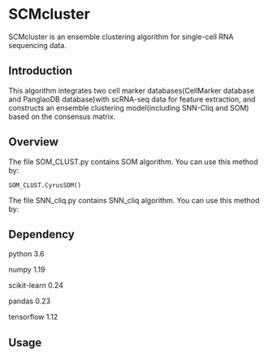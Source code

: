 # SCMcluster
SCMcluster is an ensemble clustering algorithm for single-cell RNA sequencing data.

## Introduction
This algorithm integrates two cell marker databases(CellMarker database and PanglaoDB database)with scRNA-seq data for feature extraction, and constructs an ensemble clustering model(including SNN-Cliq and SOM) based on the consensus matrix.

## Overview
The file SOM_CLUST.py contains SOM algorithm. You can use this method by:

` SOM_CLUST.CyrusSOM() `

The file SNN_cliq.py contains SNN_cliq algorithm. You can use this method by:

## Dependency
python 3.6

numpy 1.19

scikit-learn 0.24

pandas 0.23

tensorflow 1.12

## Usage
